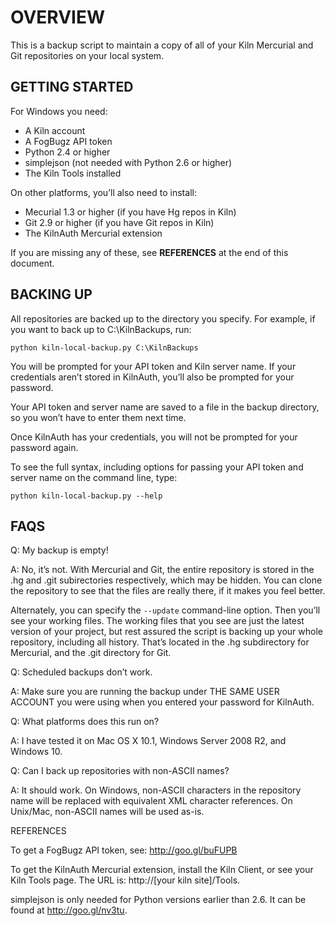 ﻿# OVERVIEW

This is a backup script to maintain a copy of all of your Kiln Mercurial and Git 
repositories on your local system.

## GETTING STARTED

For Windows you need:

* A Kiln account
* A FogBugz API token
* Python 2.4 or higher
* simplejson (not needed with Python 2.6 or higher)
* The Kiln Tools installed

On other platforms, you’ll also need to install:

* Mecurial 1.3 or higher (if you have Hg repos in Kiln)
* Git 2.9 or higher (if you have Git repos in Kiln)
* The KilnAuth Mercurial extension

If you are missing any of these, see **REFERENCES** at the end of this document.

## BACKING UP

All repositories are backed up to the directory you specify. For example, if
you want to back up to C:\KilnBackups, run:

`python kiln-local-backup.py C:\KilnBackups`

You will be prompted for your API token and Kiln server name. If your 
credentials aren’t stored in KilnAuth, you’ll also be prompted for your 
password.

Your API token and server name are saved to a file in the backup directory,
so you won’t have to enter them next time.

Once KilnAuth has your credentials, you will not be prompted for your
password again.

To see the full syntax, including options for passing your API token and
server name on the command line, type:

`python kiln-local-backup.py --help`

## FAQS

Q: My backup is empty!

A: No, it’s not. With Mercurial and Git, the entire repository is stored 
in the .hg and .git subirectories respectively, which may be hidden.
You can clone the repository to see that the files are really there, 
if it makes you feel better.

Alternately, you can specify the `--update` command-line option. Then you’ll
see your working files. The working files that you see are just the latest
version of your project, but rest assured the script is backing up your
whole repository, including all history. That’s located in the .hg
subdirectory for Mercurial, and the .git directory for Git.


Q: Scheduled backups don’t work.

A: Make sure you are running the backup under THE SAME USER ACCOUNT you were
using when you entered your password for KilnAuth.


Q: What platforms does this run on?

A: I have tested it on Mac OS X 10.1, Windows Server 2008 R2, and Windows 10.


Q: Can I back up repositories with non-ASCII names?

A: It should work. On Windows, non-ASCII characters in the repository name
will be replaced with equivalent XML character references. On Unix/Mac,
non-ASCII names will be used as-is.

REFERENCES

To get a FogBugz API token, see: http://goo.gl/buFUPB

To get the KilnAuth Mercurial extension, install the Kiln Client, or see your
Kiln Tools page. The URL is: http://[your kiln site]/Tools.

simplejson is only needed for Python versions earlier than 2.6. It can be
found at http://goo.gl/nv3tu.